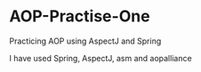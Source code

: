 AOP-Practise-One
================

Practicing AOP using AspectJ and Spring

I have used Spring, AspectJ, asm and aopalliance
